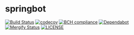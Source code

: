 # springbot
[![Build Status](https://travis-ci.org/francoissharpe/springbot.svg?branch=master)](https://travis-ci.org/francoissharpe/springbot) [![codecov](https://codecov.io/gh/francoissharpe/springbot/branch/master/graph/badge.svg)](https://codecov.io/gh/francoissharpe/springbot) [![BCH compliance](https://bettercodehub.com/edge/badge/francoissharpe/springbot?branch=master)](https://bettercodehub.com/) [![Dependabot](https://badgen.net/dependabot/francoissharpe/springbot/?icon=dependabot)](https://badgen.net/dependabot/francoissharpe/springbot/?icon=dependabot) [![Mergify Status](https://img.shields.io/endpoint.svg?url=https://gh.mergify.io/badges/francoissharpe/springbot&style=flat)](https://mergify.io) [![LICENSE](https://img.shields.io/github/license/francoissharpe/springbot?color=green)](https://github.com/francoissharpe/springbot/blob/master/LICENSE)

